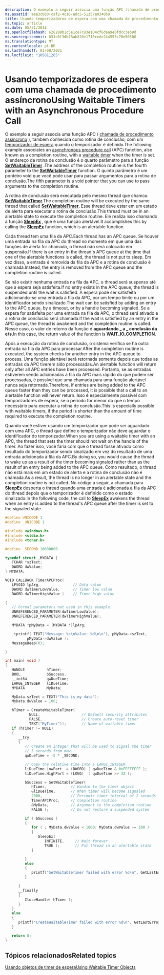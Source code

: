 ```yaml
---
description: O exemplo a seguir associa uma função APC (chamada de procedimento assíncrono), também conhecida como rotina de conclusão, com um temporizador de espera quando o temporizador é definido.
ms.assetid: aea3c080-caf2-4c16-adc5-51357a0340b8
title: Usando temporizadores de espera com uma chamada de procedimento assíncrono
ms.topic: article
ms.date: 05/31/2018
ms.openlocfilehash: 628288b1c5e1ce7c83e104cf6daa9e6fdcc3eb9d
ms.sourcegitcommit: 831e8f3db78ab820e1710cede244553c70e50500
ms.translationtype: MT
ms.contentlocale: pt-BR
ms.lasthandoff: 01/08/2021
ms.locfileid: "105811265"
---
```

# <a name="using-waitable-timers-with-an-asynchronous-procedure-call"></a><span data-ttu-id="22c04-103">Usando temporizadores de espera com uma chamada de procedimento assíncrono</span><span class="sxs-lookup"><span data-stu-id="22c04-103">Using Waitable Timers with an Asynchronous Procedure Call</span></span>

<span data-ttu-id="22c04-104">O exemplo a seguir associa uma função APC ( [chamada de procedimento assíncrono](asynchronous-procedure-calls.md) ), também conhecida como rotina de conclusão, com um [temporizador de espera](waitable-timer-objects.md) quando o temporizador é definido.</span><span class="sxs-lookup"><span data-stu-id="22c04-104">The following example associates an [asynchronous procedure call](asynchronous-procedure-calls.md) (APC) function, also known as a completion routine, with a [waitable timer](waitable-timer-objects.md) when the timer is set.</span></span> <span data-ttu-id="22c04-105">O endereço da rotina de conclusão é o quarto parâmetro para a função [**SetWaitableTimer**](/windows/win32/api/synchapi/nf-synchapi-setwaitabletimer) .</span><span class="sxs-lookup"><span data-stu-id="22c04-105">The address of the completion routine is the fourth parameter to the [**SetWaitableTimer**](/windows/win32/api/synchapi/nf-synchapi-setwaitabletimer) function.</span></span> <span data-ttu-id="22c04-106">O quinto parâmetro é um ponteiro void que você pode usar para passar argumentos para a rotina de conclusão.</span><span class="sxs-lookup"><span data-stu-id="22c04-106">The fifth parameter is a void pointer that you can use to pass arguments to the completion routine.</span></span>

<span data-ttu-id="22c04-107">A rotina de conclusão será executada pelo mesmo thread que chamou [**SetWaitableTimer**](/windows/win32/api/synchapi/nf-synchapi-setwaitabletimer).</span><span class="sxs-lookup"><span data-stu-id="22c04-107">The completion routine will be executed by the same thread that called [**SetWaitableTimer**](/windows/win32/api/synchapi/nf-synchapi-setwaitabletimer).</span></span> <span data-ttu-id="22c04-108">Esse thread deve estar em um estado de alerta para executar a rotina de conclusão.</span><span class="sxs-lookup"><span data-stu-id="22c04-108">This thread must be in an alertable state to execute the completion routine.</span></span> <span data-ttu-id="22c04-109">Ele realiza isso chamando a função [**SleepEx**](/windows/win32/api/synchapi/nf-synchapi-sleepex) , que é uma função alertável.</span><span class="sxs-lookup"><span data-stu-id="22c04-109">It accomplishes this by calling the [**SleepEx**](/windows/win32/api/synchapi/nf-synchapi-sleepex) function, which is an alertable function.</span></span>

<span data-ttu-id="22c04-110">Cada thread tem uma fila da APC.</span><span class="sxs-lookup"><span data-stu-id="22c04-110">Each thread has an APC queue.</span></span> <span data-ttu-id="22c04-111">Se houver uma entrada na fila da APC do thread no momento em que uma das funções de alerta for chamada, o thread não será colocado em suspensão.</span><span class="sxs-lookup"><span data-stu-id="22c04-111">If there is an entry in the thread's APC queue at the time that one of the alertable functions is called, the thread is not put to sleep.</span></span> <span data-ttu-id="22c04-112">Em vez disso, a entrada é removida da fila da APC e a rotina de conclusão é chamada.</span><span class="sxs-lookup"><span data-stu-id="22c04-112">Instead, the entry is removed from the APC queue and the completion routine is called.</span></span>

<span data-ttu-id="22c04-113">Se não existir nenhuma entrada na fila da APC, o thread será suspenso até que a espera seja satisfeita.</span><span class="sxs-lookup"><span data-stu-id="22c04-113">If no entry exists in the APC queue, the thread is suspended until the wait is satisfied.</span></span> <span data-ttu-id="22c04-114">A espera pode ser satisfeita adicionando-se uma entrada à fila da APC, por um tempo limite ou por um identificador sendo sinalizado.</span><span class="sxs-lookup"><span data-stu-id="22c04-114">The wait can be satisfied by adding an entry to the APC queue, by a timeout, or by a handle becoming signaled.</span></span> <span data-ttu-id="22c04-115">Se a espera for satisfeita por uma entrada na fila da APC, o thread será ativado e a rotina de conclusão será chamada.</span><span class="sxs-lookup"><span data-stu-id="22c04-115">If the wait is satisfied by an entry in the APC queue, the thread is awakened and the completion routine is called.</span></span> <span data-ttu-id="22c04-116">Nesse caso, o valor de retorno da função é **aguardando \_ a \_ conclusão da e/s**.</span><span class="sxs-lookup"><span data-stu-id="22c04-116">In this case, the return value of the function is **WAIT\_IO\_COMPLETION**.</span></span>

<span data-ttu-id="22c04-117">Após a execução da rotina de conclusão, o sistema verifica se há outra entrada na fila da APC para processar.</span><span class="sxs-lookup"><span data-stu-id="22c04-117">After the completion routine is executed, the system checks for another entry in the APC queue to process.</span></span> <span data-ttu-id="22c04-118">Uma função alertável será retornada somente depois que todas as entradas da APC tiverem sido processadas.</span><span class="sxs-lookup"><span data-stu-id="22c04-118">An alertable function will return only after all APC entries have been processed.</span></span> <span data-ttu-id="22c04-119">Portanto, se as entradas estiverem sendo adicionadas à fila da APC mais rápido do que podem ser processadas, é possível que uma chamada para uma função alertável nunca seja retornada.</span><span class="sxs-lookup"><span data-stu-id="22c04-119">Therefore, if entries are being added to the APC queue faster than they can be processed, it is possible that a call to an alertable function will never return.</span></span> <span data-ttu-id="22c04-120">Isso é especialmente possível com temporizadores de espera, se o período for menor do que o tempo necessário para executar a rotina de conclusão.</span><span class="sxs-lookup"><span data-stu-id="22c04-120">This is especially possible with waitable timers, if the period is shorter than the amount of time required to execute the completion routine.</span></span>

<span data-ttu-id="22c04-121">Quando você estiver usando um temporizador que pode ser aguardado com uma APC, o thread que define o temporizador não deve aguardar o identificador do temporizador.</span><span class="sxs-lookup"><span data-stu-id="22c04-121">When you are using a waitable timer with an APC, the thread that sets the timer should not wait on the handle of the timer.</span></span> <span data-ttu-id="22c04-122">Ao fazer isso, você faria com que o thread fosse ativado como resultado do temporizador sendo sinalizado em vez do resultado de uma entrada adicionada à fila da APC.</span><span class="sxs-lookup"><span data-stu-id="22c04-122">By doing so, you would cause the thread to wake up as a result of the timer becoming signaled rather than as the result of an entry being added to the APC queue.</span></span> <span data-ttu-id="22c04-123">Como resultado, o thread não está mais em um estado de alerta e a rotina de conclusão não é chamada.</span><span class="sxs-lookup"><span data-stu-id="22c04-123">As a result, the thread is no longer in an alertable state and the completion routine is not called.</span></span> <span data-ttu-id="22c04-124">No código a seguir, a chamada para [**SleepEx**](/windows/win32/api/synchapi/nf-synchapi-sleepex) desperta o thread quando uma entrada é adicionada à fila da APC do thread depois que o temporizador é definido como o estado sinalizado.</span><span class="sxs-lookup"><span data-stu-id="22c04-124">In the following code, the call to [**SleepEx**](/windows/win32/api/synchapi/nf-synchapi-sleepex) awakens the thread when an entry is added to the thread's APC queue after the timer is set to the signaled state.</span></span>


```C++
#define UNICODE 1
#define _UNICODE 1

#include <windows.h>
#include <stdio.h>
#include <tchar.h>

#define _SECOND 10000000

typedef struct _MYDATA {
   TCHAR *szText;
   DWORD dwValue;
} MYDATA;

VOID CALLBACK TimerAPCProc(
   LPVOID lpArg,               // Data value
   DWORD dwTimerLowValue,      // Timer low value
   DWORD dwTimerHighValue )    // Timer high value

{
   // Formal parameters not used in this example.
   UNREFERENCED_PARAMETER(dwTimerLowValue);
   UNREFERENCED_PARAMETER(dwTimerHighValue);

   MYDATA *pMyData = (MYDATA *)lpArg;

   _tprintf( TEXT("Message: %s\nValue: %d\n\n"), pMyData->szText,
          pMyData->dwValue );
   MessageBeep(0);

}

int main( void ) 
{
   HANDLE          hTimer;
   BOOL            bSuccess;
   __int64         qwDueTime;
   LARGE_INTEGER   liDueTime;
   MYDATA          MyData;

   MyData.szText = TEXT("This is my data");
   MyData.dwValue = 100;

   hTimer = CreateWaitableTimer(
           NULL,                   // Default security attributes
           FALSE,                  // Create auto-reset timer
           TEXT("MyTimer"));       // Name of waitable timer
   if (hTimer != NULL)
   {
      __try 
      {
         // Create an integer that will be used to signal the timer 
         // 5 seconds from now.
         qwDueTime = -5 * _SECOND;

         // Copy the relative time into a LARGE_INTEGER.
         liDueTime.LowPart  = (DWORD) ( qwDueTime & 0xFFFFFFFF );
         liDueTime.HighPart = (LONG)  ( qwDueTime >> 32 );

         bSuccess = SetWaitableTimer(
            hTimer,           // Handle to the timer object
            &liDueTime,       // When timer will become signaled
            2000,             // Periodic timer interval of 2 seconds
            TimerAPCProc,     // Completion routine
            &MyData,          // Argument to the completion routine
            FALSE );          // Do not restore a suspended system

         if ( bSuccess ) 
         {
            for ( ; MyData.dwValue < 1000; MyData.dwValue += 100 ) 
            {
               SleepEx(
                  INFINITE,     // Wait forever
                  TRUE );       // Put thread in an alertable state
            }

         } 
         else 
         {
            printf("SetWaitableTimer failed with error %d\n", GetLastError());
         }

      } 
      __finally 
      {
         CloseHandle( hTimer );
      }
   } 
   else 
   {
      printf("CreateWaitableTimer failed with error %d\n", GetLastError());
   }

   return 0;
}
```



## <a name="related-topics"></a><span data-ttu-id="22c04-125">Tópicos relacionados</span><span class="sxs-lookup"><span data-stu-id="22c04-125">Related topics</span></span>

<dl> <dt>

[<span data-ttu-id="22c04-126">Usando objetos de timer de espera</span><span class="sxs-lookup"><span data-stu-id="22c04-126">Using Waitable Timer Objects</span></span>](using-waitable-timer-objects.md)
</dt> </dl>

 

 
